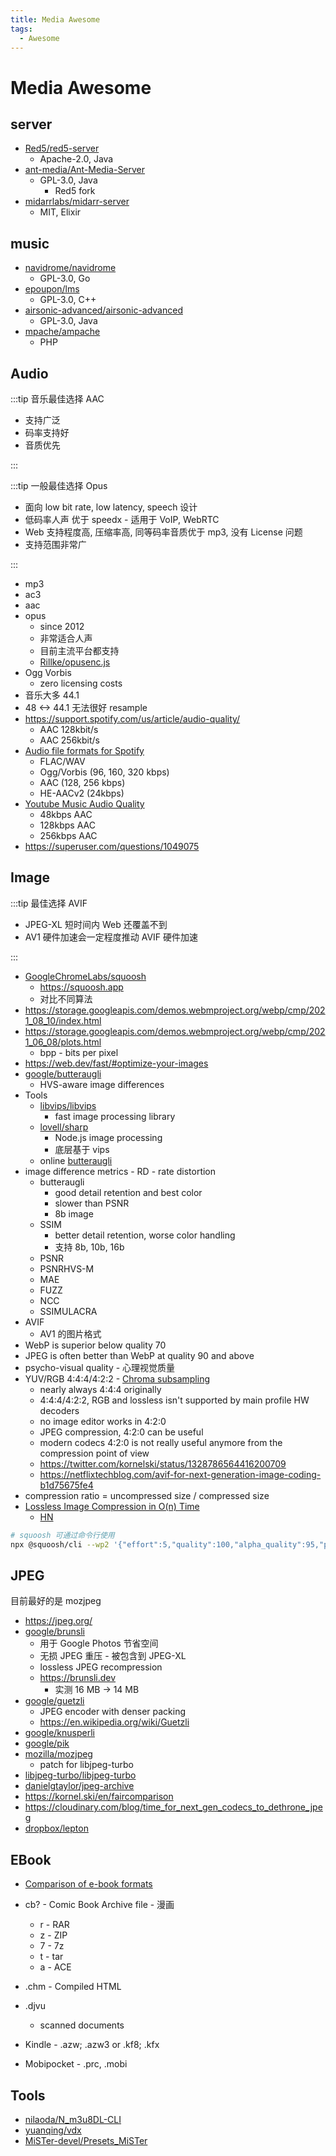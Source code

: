 ```yaml
---
title: Media Awesome
tags:
  - Awesome
---
```


# Media Awesome

## server

- [Red5/red5-server](https://github.com/Red5/red5-server)
  - Apache-2.0, Java
- [ant-media/Ant-Media-Server](https://github.com/ant-media/Ant-Media-Server)
  - GPL-3.0, Java
    - Red5 fork
- [midarrlabs/midarr-server](https://github.com/midarrlabs/midarr-server)
  - MIT, Elixir

## music

- [navidrome/navidrome](https://github.com/navidrome/navidrome)
  - GPL-3.0, Go
- [epoupon/lms](https://github.com/epoupon/lms)
  - GPL-3.0, C++
- [airsonic-advanced/airsonic-advanced](https://github.com/airsonic-advanced/airsonic-advanced)
  - GPL-3.0, Java
- [mpache/ampache](https://github.com/ampache/ampache)
  - PHP

## Audio

:::tip 音乐最佳选择 AAC

- 支持广泛
- 码率支持好
- 音质优先

:::

:::tip 一般最佳选择 Opus

- 面向 low bit rate, low latency, speech 设计
- 低码率人声 优于 speedx - 适用于 VoIP, WebRTC
- Web 支持程度高, 压缩率高, 同等码率音质优于 mp3, 没有 License 问题
- 支持范围非常广

:::

- mp3
- ac3
- aac
- opus
  - since 2012
  - 非常适合人声
  - 目前主流平台都支持
  - [Rillke/opusenc.js](https://github.com/Rillke/opusenc.js)
- Ogg Vorbis
  - zero licensing costs
- 音乐大多 44.1
- 48 <-> 44.1 无法很好 resample
- https://support.spotify.com/us/article/audio-quality/
  - AAC 128kbit/s
  - AAC 256kbit/s
- [Audio file formats for Spotify](https://artists.spotify.com/help/article/audio-file-formats)
  - FLAC/WAV
  - Ogg/Vorbis (96, 160, 320 kbps)
  - AAC (128, 256 kbps)
  - HE-AACv2 (24kbps)
- [Youtube Music Audio Quality](https://support.google.com/youtubemusic/answer/9076559)
  - 48kbps AAC
  - 128kbps AAC
  - 256kbps AAC
- https://superuser.com/questions/1049075

## Image

:::tip 最佳选择 AVIF

- JPEG-XL 短时间内 Web 还覆盖不到
- AV1 硬件加速会一定程度推动 AVIF 硬件加速

:::

- [GoogleChromeLabs/squoosh](https://github.com/GoogleChromeLabs/squoosh)
  - https://squoosh.app
  - 对比不同算法
- https://storage.googleapis.com/demos.webmproject.org/webp/cmp/2021_08_10/index.html
- https://storage.googleapis.com/demos.webmproject.org/webp/cmp/2021_06_08/plots.html
  - bpp - bits per pixel
- https://web.dev/fast/#optimize-your-images
- [google/butteraugli](https://github.com/google/butteraugli)
  - HVS-aware image differences
- Tools
  - [libvips/libvips](https://github.com/libvips/libvips)
    - fast image processing library
  - [lovell/sharp](https://github.com/lovell/sharp)
    - Node.js image processing
    - 底层基于 vips
  - online [butteraugli](http://libwebpjs.hohenlimburg.org/butteraugli/)
- image difference metrics - RD - rate distortion
  - butteraugli
    - good detail retention and best color
    - slower than PSNR
    - 8b image
  - SSIM
    - better detail retention, worse color handling
    - 支持 8b, 10b, 16b
  - PSNR
  - PSNRHVS-M
  - MAE
  - FUZZ
  - NCC
  - SSIMULACRA
- AVIF
  - AV1 的图片格式
- WebP is superior below quality 70
- JPEG is often better than WebP at quality 90 and above
- psycho-visual quality - 心理视觉质量
- YUV/RGB 4:4:4/4:2:2 - [Chroma subsampling](https://en.wikipedia.org/wiki/Chroma_subsampling)
  - nearly always 4:4:4 originally
  - 4:4:4/4:2:2, RGB and lossless isn't supported by main profile HW decoders
  - no image editor works in 4:2:0
  - JPEG compression, 4:2:0 can be useful
  - modern codecs 4:2:0 is not really useful anymore from the compression point of view
  - https://twitter.com/kornelski/status/1328786564416200709
  - https://netflixtechblog.com/avif-for-next-generation-image-coding-b1d75675fe4
- compression ratio = uncompressed size / compressed size
- [Lossless Image Compression in O(n) Time](https://phoboslab.org/log/2021/11/qoi-fast-lossless-image-compression)
  - [HN](https://news.ycombinator.com/item?id=29328750)

```bash
# squoosh 可通过命令行使用
npx @squoosh/cli --wp2 '{"effort":5,"quality":100,"alpha_quality":95,"pass":1,"sns":50,"uv_mode":3,"csp_type":0,"error_diffusion":0,"use_random_matrix":false}'
```

## JPEG

目前最好的是 mozjpeg

- https://jpeg.org/
- [google/brunsli](https://github.com/google/brunsli)
  - 用于 Google Photos 节省空间
  - 无损 JPEG 重压 - 被包含到 JPEG-XL
  - lossless JPEG recompression
  - https://brunsli.dev
    - 实测 16 MB -> 14 MB
- [google/guetzli](https://github.com/google/guetzli)
  - JPEG encoder with denser packing
  - https://en.wikipedia.org/wiki/Guetzli
- [google/knusperli](https://github.com/google/knusperli)
- [google/pik](https://github.com/google/pik)
- [mozilla/mozjpeg](https://github.com/mozilla/mozjpeg)
  - patch for libjpeg-turbo
- [libjpeg-turbo/libjpeg-turbo](https://github.com/libjpeg-turbo/libjpeg-turbo)
- [danielgtaylor/jpeg-archive](https://github.com/danielgtaylor/jpeg-archive)
- https://kornel.ski/en/faircomparison
- https://cloudinary.com/blog/time_for_next_gen_codecs_to_dethrone_jpeg
- [dropbox/lepton](https://github.com/dropbox/lepton)

## EBook

- [Comparison of e-book formats](https://en.wikipedia.org/wiki/Comparison_of_e-book_formats)

- cb? - Comic Book Archive file - 漫画
  - r - RAR
  - z - ZIP
  - 7 - 7z
  - t - tar
  - a - ACE
- .chm - Compiled HTML
- .djvu
  - scanned documents
- Kindle - .azw; .azw3 or .kf8; .kfx
- Mobipocket - .prc, .mobi

## Tools

- [nilaoda/N_m3u8DL-CLI](https://github.com/nilaoda/N_m3u8DL-CLI)
- [yuanqing/vdx](https://github.com/yuanqing/vdx)
- [MiSTer-devel/Presets_MiSTer](https://github.com/MiSTer-devel/Presets_MiSTer)
